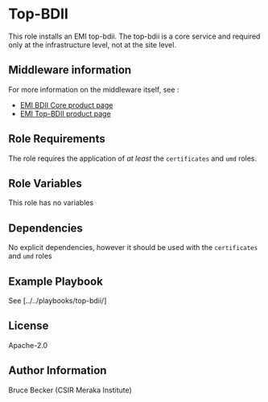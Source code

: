 Top-BDII
=========

This role installs an EMI top-bdii. The top-bdii is a core service and required only at the infrastructure level, not at the site level.

## Middleware information

For more information on the middleware itself, see :

  * [EMI BDII Core product page](http://www.eu-emi.eu/products/-/asset_publisher/1gkD/content/bdii-core-2)
  * [EMI Top-BDII product page]()

Role Requirements
------------

The role requires the application of _at least_ the `certificates`  and `umd` roles.


Role Variables
--------------

This role has no variables

Dependencies
------------

No explicit dependencies, however it should be used with the `certificates` and `umd` roles

Example Playbook
----------------

See [../../playbooks/top-bdii/]

License
-------

Apache-2.0

Author Information
------------------

Bruce Becker (CSIR Meraka Institute)
